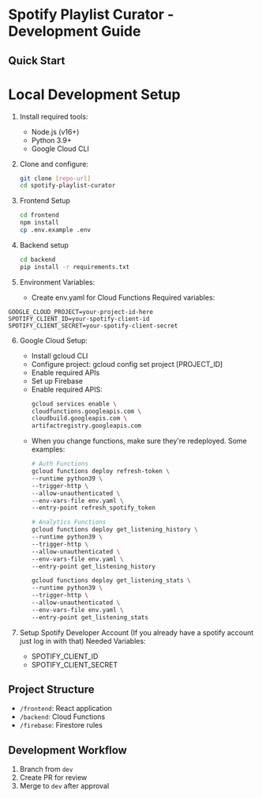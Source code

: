 # Spotify Playlist Curator - Development Guide

## Quick Start
# Local Development Setup
1. Install required tools:
   - Node.js (v16+)
   - Python 3.9+
   - Google Cloud CLI

2. Clone and configure:
   ```bash
   git clone [repo-url]
   cd spotify-playlist-curator
    ```
3. Frontend Setup
    ```bash
    cd frontend
    npm install
    cp .env.example .env
    ```

4. Backend setup
    ```bash
    cd backend
    pip install -r requirements.txt
   ```
5. Environment Variables:
    - Create env.yaml for Cloud Functions
    Required variables:
```
GOOGLE_CLOUD_PROJECT=your-project-id-here
SPOTIFY_CLIENT_ID=your-spotify-client-id
SPOTIFY_CLIENT_SECRET=your-spotify-client-secret
```
6. Google Cloud Setup:

    - Install gcloud CLI
    - Configure project: gcloud config set project [PROJECT_ID]
    - Enable required APIs
    - Set up Firebase
    - Enable required APIS:
        ```bash
        gcloud services enable \
        cloudfunctions.googleapis.com \
        cloudbuild.googleapis.com \
        artifactregistry.googleapis.com
        ```
    - When you change functions, make sure they're redeployed. Some examples:
        ```bash
        # Auth Functions
        gcloud functions deploy refresh-token \
        --runtime python39 \
        --trigger-http \
        --allow-unauthenticated \
        --env-vars-file env.yaml \
        --entry-point refresh_spotify_token

        # Analytics Functions
        gcloud functions deploy get_listening_history \
        --runtime python39 \
        --trigger-http \
        --allow-unauthenticated \
        --env-vars-file env.yaml \
        --entry-point get_listening_history

        gcloud functions deploy get_listening_stats \
        --runtime python39 \
        --trigger-http \
        --allow-unauthenticated \
        --env-vars-file env.yaml \
        --entry-point get_listening_stats
        ```
7. Setup Spotify Developer Account (If you already have a spotify account just log in with that)
    Needed Variables: 
    - SPOTIFY_CLIENT_ID
    - SPOTIFY_CLIENT_SECRET

## Project Structure
- `/frontend`: React application
- `/backend`: Cloud Functions
- `/firebase`: Firestore rules

## Development Workflow
1. Branch from `dev`
2. Create PR for review
3. Merge to `dev` after approval